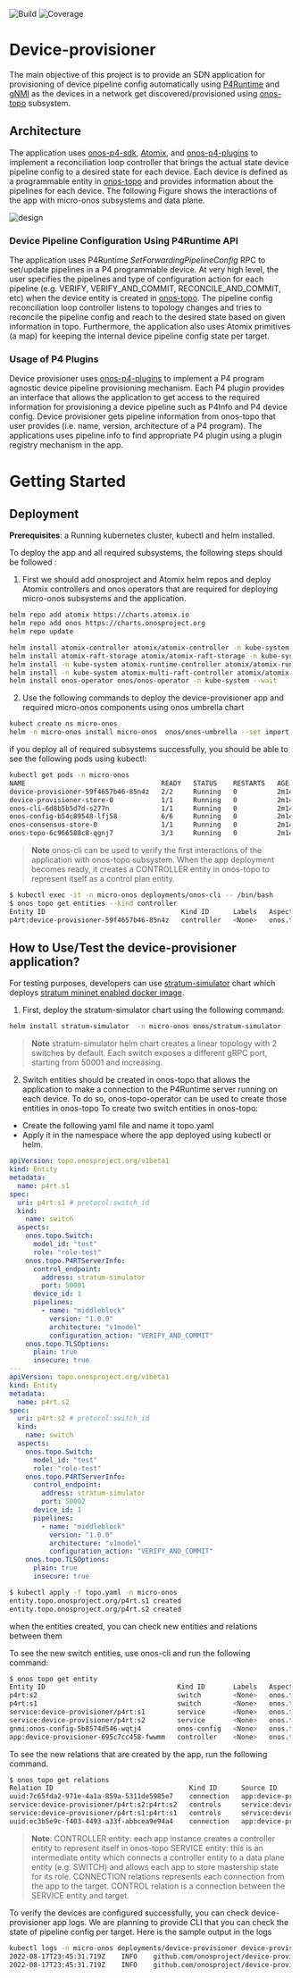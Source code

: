 ![Build](https://github.com/onosproject/device-provisioner/workflows/build/badge.svg)
![Coverage](https://img.shields.io/badge/Coverage-54.5%25-yellow)


<!--
SPDX-FileCopyrightText: 2022 Intel Corporation

SPDX-License-Identifier: Apache-2.0
-->


# Device-provisioner
The main objective of this project is to provide an SDN application for provisioning of 
device pipeline config automatically using [P4Runtime][P4Runtime] and [gNMI][gNMI]  as the devices in a network get discovered/provisioned using 
[onos-topo] subsystem. 


## Architecture
The application uses [onos-p4-sdk][onos-p4-sdk], [Atomix][Atomix], and [onos-p4-plugins][onos-p4-plugins] to 
implement a reconciliation loop controller that
brings the actual state device pipeline config to a desired state for each device. Each device is defined as a programmable entity 
in [onos-topo][onos-topo] and provides information about the pipelines for each device. The following Figure shows the 
interactions of the app with micro-onos subsystems and data plane. 

![design](docs/images/arch.png)


### Device Pipeline Configuration Using P4Runtime API
The application uses P4Runtime *SetForwardingPipelineConfig* RPC to set/update pipelines in a P4 programmable device. At very high level, the user specifies
the pipelines and type of configuration action for each pipeline (e.g.  VERIFY, VERIFY_AND_COMMIT, RECONCILE_AND_COMMIT, etc)
when the device entity is created in [onos-topo][onos-topo]. The pipeline config 
reconciliation loop controller listens to topology changes and tries to reconcile the pipeline config  and reach to the desired state
based on given information in topo.
Furthermore, the application also uses Atomix primitives (a map) for keeping the internal device pipeline config state per target.

### Usage of P4 Plugins 
Device provisioner uses [onos-p4-plugins][onos-p4-plugins] to implement a P4 program agnostic device pipeline 
provisioning mechanism. Each P4 plugin provides an interface that allows the application to get access to the required information for 
provisioning a device pipeline such as P4Info and P4 device config. Device provisioner gets pipeline information from
onos-topo that user provides  (i.e. name, version, architecture of a P4 program). The applications uses pipeline info to
find appropriate P4 plugin using a plugin registry mechanism in the app. 

# Getting Started 
## Deployment 

**Prerequisites**: a Running kubernetes cluster, kubectl and helm installed. 

To deploy the app and all required subsystems, the following steps should be followed :

1) First we should add onosproject and Atomix helm repos and deploy Atomix controllers and onos operators 
that are required for deploying micro-onos subsystems and the application.

```bash
helm repo add atomix https://charts.atomix.io
helm repo add onos https://charts.onosproject.org
helm repo update

helm install atomix-controller atomix/atomix-controller -n kube-system --wait
helm install atomix-raft-storage atomix/atomix-raft-storage -n kube-system  --wait
helm install -n kube-system atomix-runtime-controller atomix/atomix-runtime-controller --wait
helm install -n kube-system atomix-multi-raft-controller atomix/atomix-multi-raft-controller --set node.image.pullPolicy=Always --wait
helm install onos-operator onos/onos-operator -n kube-system --wait 

```

2) Use the following commands to deploy the device-provisioner app and required micro-onos components using onos umbrella chart

```bash
kubect create ns micro-onos
helm -n micro-onos install micro-onos  onos/onos-umbrella --set import.device-provisioner.enabled=true
```

if you deploy all of required subsystems successfully, you should be able to see the following pods using kubectl:

```bash
kubectl get pods -n micro-onos
NAME                                  READY   STATUS    RESTARTS   AGE
device-provisioner-59f4657b46-85n4z   2/2     Running   0          2m14s
device-provisioner-store-0            1/1     Running   0          2m14s
onos-cli-6d8b5b5d7d-s277n             1/1     Running   0          2m14s
onos-config-b54c89548-lfj58           6/6     Running   0          2m14s
onos-consensus-store-0                1/1     Running   0          2m14s
onos-topo-6c966588c8-qgnj7            3/3     Running   0          2m14s
```


> **Note**
> onos-cli can be used to verify the first interactions of the application with onos-topo subsystem.
> When the app deployment becomes ready, it creates a CONTROLLER entity 
> in onos-topo to represent itself as a control plan entity. 



```bash
$ kubectl exec -it -n micro-onos deployments/onos-cli -- /bin/bash
$ onos topo get entities --kind controller
Entity ID                                  Kind ID      Labels   Aspects
p4rt:device-provisioner-59f4657b46-85n4z   controller   <None>   onos.topo.Lease,onos.topo.ControllerInfo
```

## How to Use/Test the device-provisioner application?
For testing purposes, developers can use [stratum-simulator][stratum-simulator] chart which deploys
[stratum mininet enabled docker image][stratum-image]. 

1) First, deploy the stratum-simulator chart using the following command:

```bash
helm install stratum-simulator  -n micro-onos onos/stratum-simulator
```

> **Note**
> stratum-simulator helm chart creates a linear topology with 2 switches by default. Each switch exposes a different gRPC port, 
> starting from 50001 and increasing.

2) Switch entities should be created in onos-topo that allows the application to make a connection to the P4Runtime server
running on each device. To do so, onos-topo-operator can be used to create those entities in onos-topo
To create two switch entities in onos-topo:
 - Create the following yaml file and name it topo.yaml
 - Apply it in the namespace where the app deployed using kubectl or helm.

```yaml
apiVersion: topo.onosproject.org/v1beta1
kind: Entity
metadata:
  name: p4rt.s1
spec:
  uri: p4rt:s1 # protocol:switch_id
  kind:
    name: switch
  aspects:
    onos.topo.Switch:
      model_id: "test"
      role: "role-test"
    onos.topo.P4RTServerInfo:
      control_endpoint:
        address: stratum-simulator
        port: 50001
      device_id: 1
      pipelines:
        - name: "middleblock"
          version: "1.0.0"
          architecture: "v1model"
          configuration_action: "VERIFY_AND_COMMIT"
    onos.topo.TLSOptions:
      plain: true
      insecure: true
---
apiVersion: topo.onosproject.org/v1beta1
kind: Entity
metadata:
  name: p4rt.s2
spec:
  uri: p4rt:s2 # protocol:switch_id
  kind:
    name: switch
  aspects:
    onos.topo.Switch:
      model_id: "test"
      role: "role-test"
    onos.topo.P4RTServerInfo:
      control_endpoint:
        address: stratum-simulator
        port: 50002
      device_id: 1
      pipelines:
        - name: "middleblock"
          version: "1.0.0"
          architecture: "v1model"
          configuration_action: "VERIFY_AND_COMMIT"
    onos.topo.TLSOptions:
      plain: true
      insecure: true

```


```bash
$ kubectl apply -f topo.yaml -n micro-onos
entity.topo.onosproject.org/p4rt.s1 created
entity.topo.onosproject.org/p4rt.s2 created
```

when the entities created, you can check new entities and relations between them

To see the new switch entities, use onos-cli and run the following command:

```bash
$ onos topo get entity
Entity ID                                 Kind ID       Labels   Aspects
p4rt:s2                                   switch        <None>   onos.topo.Switch,onos.topo.MastershipState,onos.topo.TLSOptions,onos.topo.P4RTServerInfo
p4rt:s1                                   switch        <None>   onos.topo.MastershipState,onos.topo.Switch,onos.topo.TLSOptions,onos.topo.P4RTServerInfo
service:device-provisioner/p4rt:s1        service       <None>   onos.topo.Service
service:device-provisioner/p4rt:s2        service       <None>   onos.topo.Service
gnmi:onos-config-5b8574d546-wqtj4         onos-config   <None>   onos.topo.Lease
app:device-provisioner-695c7cc458-fwwmm   controller    <None>   onos.topo.ControllerInfo,onos.topo.Lease
````

To see the new relations that are created by the app, run the following command.
```bash
$ onos topo get relations
Relation ID                                  Kind ID      Source ID                                 Target ID                            Labels   Aspects
uuid:7c65fda2-971e-4a1a-859a-5311de5985e7    connection   app:device-provisioner-695c7cc458-fwwmm   service:device-provisioner/p4rt:s1   <None>   <None>
service:device-provisioner/p4rt:s2:p4rt:s2   controls     service:device-provisioner/p4rt:s2        p4rt:s2                              <None>   <None>
service:device-provisioner/p4rt:s1:p4rt:s1   controls     service:device-provisioner/p4rt:s1        p4rt:s1                              <None>   <None>
uuid:ec3b5e9c-f403-4493-a33f-abbcea9e94a4    connection   app:device-provisioner-695c7cc458-fwwmm   service:device-provisioner/p4rt:s2   <None>   <None>
```

> **Note**: 
> CONTROLLER entity: each app instance creates a controller entity to represent itself in onos-topo
> SERVICE entity: this is an intermediate  entity which connects a controller entity to a data plane entity (e.g. SWITCH) and allows each app to store mastership state for its role. 
> CONNECTION relations represents each connection from the app to the target. 
> CONTROL relation is a connection between the SERVICE entity and target.

To verify the devices are configured successfully, you can check device-provisioner app logs. We are planning to provide
CLI that you can check the state of pipeline config per target. 
Here is the sample output in the logs

```bash
kubectl logs -n micro-onos deployments/device-provisioner device-provisioner --follow | grep "Device pipelineConfig is completed successfully"
2022-08-17T23:45:31.719Z	INFO	github.com/onosproject/device-provisioner/pkg/controller/pipeline	pipeline/controller.go:289	Device pipelineConfig is completed successfully	{"pipelineConfig ID": "p4rt:s1-middleblock-1.0.0-v1model", "targetID": "p4rt:s1", "Action": "VERIFY_AND_COMMIT"}
2022-08-17T23:45:31.719Z	INFO	github.com/onosproject/device-provisioner/pkg/controller/pipeline	pipeline/controller.go:289	Device pipelineConfig is completed successfully	{"pipelineConfig ID": "p4rt:s2-middleblock-1.0.0-v1model", "targetID": "p4rt:s2", "Action": "VERIFY_AND_COMMIT"}
```


[onos-p4-sdk]: https://github.com/onosproject/onos-p4-sdk
[Atomix]: https://github.com/atomix
[P4Runtime]: https://p4.org/p4-spec/p4runtime/main/P4Runtime-Spec.html
[onos-topo]: https://github.com/onosproject/onos-topo
[onos-p4-plugins]: https://github.com/onosproject/onos-p4-plugins
[helm]: https://helm.sh/
[stratum-simulator]: https://github.com/onosproject/onos-helm-charts/tree/master/stratum-simulator
[stratum-image]: https://hub.docker.com/r/opennetworking/mn-stratum
[gNMI]: https://github.com/openconfig/reference/blob/master/rpc/gnmi/gnmi-specification.md